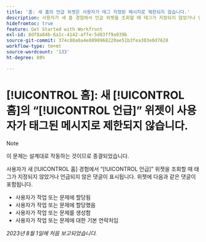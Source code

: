 ```yaml
---
title: '홈: 새 홈의 언급 위젯은 사용자가 태그 지정된 메시지로 제한되지 않습니다.'
description: 사용자가 새 홈 경험에서 언급 위젯을 조회할 때 태그가 지정되지 않았거나 언급되지 않은 댓글이 표시됩니다.
hidefromtoc: true
feature: Get Started with Workfront
exl-id: 8df8a84b-6a1c-4142-affe-5d83ff9a939b
source-git-commit: 374c88a6a4e8890968220ae51b3fea303e0d7628
workflow-type: tm+mt
source-wordcount: '133'
ht-degree: 88%

---
```


# [!UICONTROL 홈]: 새 [!UICONTROL 홈]의 “[!UICONTROL 언급]” 위젯이 사용자가 태그된 메시지로 제한되지 않습니다.

<!--Requested article, won't fix-->

>[!NOTE]
>
>이 문제는 설계대로 작동하는 것이므로 종결되었습니다.

사용자가 새 [!UICONTROL 홈] 경험에서 “[!UICONTROL 언급]” 위젯을 조회할 때 태그가 지정되지 않았거나 언급되지 않은 댓글이 표시됩니다. 위젯에 다음과 같은 댓글이 포함됩니다.

* 사용자가 작업 또는 문제에 할당됨
* 사용자가 작업 또는 문제에 할당했음
* 사용자가 작업 또는 문제를 생성함
* 사용자가 작업 또는 문제에 대한 기본 연락처임

_2023년 8월 1일에 처음 보고되었습니다._
